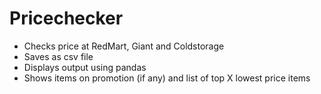 # Pricechecker
- Checks price at RedMart, Giant and Coldstorage
- Saves as csv file
- Displays output using pandas
- Shows items on promotion (if any) and list of top X lowest price items

